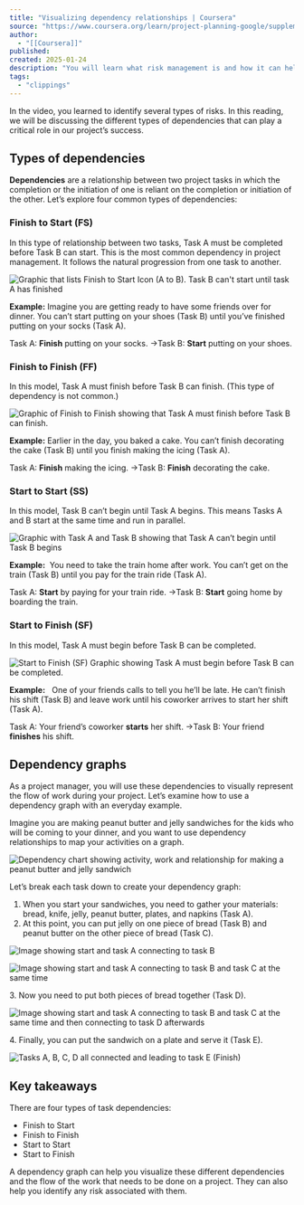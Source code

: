 ```yaml
---
title: "Visualizing dependency relationships | Coursera"
source: "https://www.coursera.org/learn/project-planning-google/supplement/g20jO/visualizing-dependency-relationships"
author:
  - "[[Coursera]]"
published:
created: 2025-01-24
description: "You will learn what risk management is and how it can help prevent project failure, what tools can help identify and manage risks, how to identify different types of risks and measure their impact on a project, and how to use a risk management ..."
tags:
  - "clippings"
---
```

In the video, you learned to identify several types of risks. In this reading, we will be discussing the different types of dependencies that can play a critical role in our project’s success. 

## **Types of dependencies**  

**Dependencies** are a relationship between two project tasks in which the completion or the initiation of one is reliant on the completion or initiation of the other. Let’s explore four common types of dependencies:

### **Finish to Start (FS)**

In this type of relationship between two tasks, Task A must be completed before Task B can start. This is the most common dependency in project management. It follows the natural progression from one task to another.

![Graphic that lists Finish to Start Icon (A to B). Task B can't start until task A has finished](https://d3c33hcgiwev3.cloudfront.net/imageAssetProxy.v1/bEpzs500T-6Kc7OdNM_uLA_369f973e06fe49a497503dd75e3c8a9c_C3M4L2R3_A.png?expiry=1737849600000&hmac=jLM7crNNHgKquDUcxXQgJ4AhDMnNXXH9HFjhYhOu0cQ)

**Example:** Imagine you are getting ready to have some friends over for dinner. You can’t start putting on your shoes (Task B) until you’ve finished putting on your socks (Task A). 

Task A: **Finish** putting on your socks. →Task B: **Start** putting on your shoes.

### **Finish to Finish (FF)**

In this model, Task A must finish before Task B can finish. (This type of dependency is not common.)

![Graphic of Finish to Finish showing that Task A must finish before Task B can finish. ](https://d3c33hcgiwev3.cloudfront.net/imageAssetProxy.v1/88awBCmTQ7mGsAQpk7O5gQ_246523dbacaa4dd5b800a1d9edc3f96b_C3M4L2R3_D.png?expiry=1737849600000&hmac=zsqKQ32Jpe-Tc8cdyGY7EmtNhruq991_YX0pGj938WU)

**Example:** Earlier in the day, you baked a cake. You can’t finish decorating the cake (Task B) until you finish making the icing (Task A).

Task A: **Finish** making the icing. →Task B: **Finish** decorating the cake.

### **Start to Start (SS)**

In this model, Task B can’t begin until Task A begins. This means Tasks A and B start at the same time and run in parallel.

![Graphic with Task A and Task B showing that Task A can’t begin until Task B begins](https://d3c33hcgiwev3.cloudfront.net/imageAssetProxy.v1/J4MD0luQQlqDA9JbkOJaxQ_8f19e95a94d348618fb14449d95671b3_C3M4L2R3_B.png?expiry=1737849600000&hmac=L60fx-R5xIIm0Wa1VgtstGL55KPl0X522NKTcuoIpnk)

**Example:**  You need to take the train home after work. You can’t get on the train (Task B) until you pay for the train ride (Task A).  

Task A: **Start** by paying for your train ride. →Task B: **Start** going home by boarding the train.

### **Start to Finish (SF)**

In this model, Task A must begin before Task B can be completed.

![Start to Finish (SF) Graphic showing Task A must begin before Task B can be completed. ](https://d3c33hcgiwev3.cloudfront.net/imageAssetProxy.v1/LBb4Toy0QpaW-E6MtHKWKA_68d709b3f6bd4024a34f8a2c7fe9d67e_C3M4L2R3_C.png?expiry=1737849600000&hmac=MwrDwd8eM_V-L30W0El0t62f9uuXbuaChqpHp_lA8Ps)

**Example:**   One of your friends calls to tell you he’ll be late. He can’t finish his shift (Task B) and leave work until his coworker arrives to start her shift (Task A). 

Task A: Your friend’s coworker **starts** her shift. →Task B: Your friend **finishes** his shift.

## **Dependency graphs**

As a project manager, you will use these dependencies to visually represent the flow of work during your project. Let’s examine how to use a dependency graph with an everyday example.

Imagine you are making peanut butter and jelly sandwiches for the kids who will be coming to your dinner, and you want to use dependency relationships to map your activities on a graph. 

![Dependency chart showing activity, work and relationship for making a peanut butter and jelly sandwich](https://d3c33hcgiwev3.cloudfront.net/imageAssetProxy.v1/QW7fRqMkRx-u30ajJOcf1w_e0e100d573db40a8b9507abc528652a2_C3M4L2R3_E.png?expiry=1737849600000&hmac=3NSnxwmTQ1HNwdwIvg-4y-eEJe_Odc3_-lU25-V3i18)

Let’s break each task down to create your dependency graph:

1. When you start your sandwiches, you need to gather your materials: bread, knife, jelly, peanut butter, plates, and napkins (Task A).
2. At this point, you can put jelly on one piece of bread (Task B) and peanut butter on the other piece of bread (Task C).

![Image showing start and task A connecting to task B](https://d3c33hcgiwev3.cloudfront.net/imageAssetProxy.v1/d30Dc7_xRcO9A3O_8aXDMA_81dff36f6e984a84858cdc9e254e9f05_C3M4L2R3_F.png?expiry=1737849600000&hmac=29RI_qEfXjvLWZOEHD1mMjmGpyaz03hAIC_LE49auY8)

![Image showing start and task A connecting to task B and task C at the same time](https://d3c33hcgiwev3.cloudfront.net/imageAssetProxy.v1/JOQsV-5PTs-kLFfuT17PEQ_f391c39780294095aa861e6441b09951_C3M4L2R3_G.png?expiry=1737849600000&hmac=IR5CFXVWAHGGlqmBIB-fVjF73DVOKQDz0YCqMRjjdO8)

3\. Now you need to put both pieces of bread together (Task D).

![Image showing start and task A connecting to task B and task C at the same time and then connecting to task D afterwards](https://d3c33hcgiwev3.cloudfront.net/imageAssetProxy.v1/6ngzZBagQ7G4M2QWoDOxmQ_27ad3284d0754869803d83e56555c4a3_C3M4L2R3_H.png?expiry=1737849600000&hmac=yeS0fBnNAwE_zbx1VptJjgLEvaV6igVCmnyOHtB7StM)

4\. Finally, you can put the sandwich on a plate and serve it (Task E).

![Tasks A, B, C, D all connected and leading to task E (Finish)](https://d3c33hcgiwev3.cloudfront.net/imageAssetProxy.v1/b5WExfgvTmSVhMX4Lz5k_g_490478d0b79e4ad1a6eb7eed97d88f68_C3M4L2R3_I.png?expiry=1737849600000&hmac=_C8s__tuzJHDzrGUIpaa2a7WHuWcJk-GYnng9dpx9_s)

## **Key takeaways**

There are four types of task dependencies:

- Finish to Start
- Finish to Finish
- Start to Start
- Start to Finish

A dependency graph can help you visualize these different dependencies and the flow of the work that needs to be done on a project. They can also help you identify any risk associated with them.